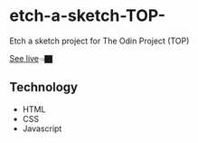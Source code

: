 # etch-a-sketch-TOP-
Etch a sketch project for The Odin Project (TOP)

[See live](https://ikem-coded-it.github.io/etch-a-sketch-TOP-/)👈🏿

## Technology
- HTML
- CSS
- Javascript
